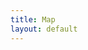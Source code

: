 ```yaml
---
title: Map
layout: default
---
```


<div id='plotlyRow' class='row'>
    <div id='eventMap' class='col-sm-12 col-md-6'><!-- Plotly chart will be drawn inside this DIV --></div>
    <div id='eventTable' class='col-sm-12 col-md-6'><div>
</div>

<script src="./js/map.js"></script>